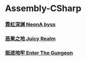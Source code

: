 # Assembly-CSharp

### [霓虹深渊 NeonA byss](NeonAbys.md)

### [恶果之地 Juicy Realm](JuicyRealm.md)

### [挺进地牢 Enter The Gungeon](EnterTheGungeon.md)
